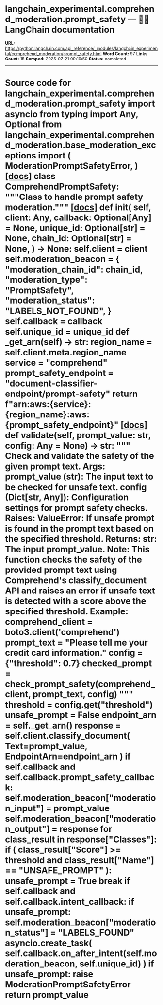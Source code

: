 # langchain_experimental.comprehend_moderation.prompt_safety — 🦜🔗 LangChain  documentation

**URL:** https://python.langchain.com/api_reference/_modules/langchain_experimental/comprehend_moderation/prompt_safety.html
**Word Count:** 97
**Links Count:** 15
**Scraped:** 2025-07-21 09:19:50
**Status:** completed

---

# Source code for langchain\_experimental.comprehend\_moderation.prompt\_safety               import asyncio     from typing import Any, Optional          from langchain_experimental.comprehend_moderation.base_moderation_exceptions import (         ModerationPromptSafetyError,     )                              [[docs]](https://python.langchain.com/api_reference/experimental/comprehend_moderation/langchain_experimental.comprehend_moderation.prompt_safety.ComprehendPromptSafety.html#langchain_experimental.comprehend_moderation.prompt_safety.ComprehendPromptSafety)     class ComprehendPromptSafety:         """Class to handle prompt safety moderation."""                         [[docs]](https://python.langchain.com/api_reference/experimental/comprehend_moderation/langchain_experimental.comprehend_moderation.prompt_safety.ComprehendPromptSafety.html#langchain_experimental.comprehend_moderation.prompt_safety.ComprehendPromptSafety.__init__)         def __init__(             self,             client: Any,             callback: Optional[Any] = None,             unique_id: Optional[str] = None,             chain_id: Optional[str] = None,         ) -> None:             self.client = client             self.moderation_beacon = {                 "moderation_chain_id": chain_id,                 "moderation_type": "PromptSafety",                 "moderation_status": "LABELS_NOT_FOUND",             }             self.callback = callback             self.unique_id = unique_id                             def _get_arn(self) -> str:             region_name = self.client.meta.region_name             service = "comprehend"             prompt_safety_endpoint = "document-classifier-endpoint/prompt-safety"             return f"arn:aws:{service}:{region_name}:aws:{prompt_safety_endpoint}"                         [[docs]](https://python.langchain.com/api_reference/experimental/comprehend_moderation/langchain_experimental.comprehend_moderation.prompt_safety.ComprehendPromptSafety.html#langchain_experimental.comprehend_moderation.prompt_safety.ComprehendPromptSafety.validate)         def validate(self, prompt_value: str, config: Any = None) -> str:             """             Check and validate the safety of the given prompt text.                  Args:                 prompt_value (str): The input text to be checked for unsafe text.                 config (Dict[str, Any]): Configuration settings for prompt safety checks.                  Raises:                 ValueError: If unsafe prompt is found in the prompt text based                 on the specified threshold.                  Returns:                 str: The input prompt_value.                  Note:                 This function checks the safety of the provided prompt text using                 Comprehend's classify_document API and raises an error if unsafe                 text is detected with a score above the specified threshold.                  Example:                 comprehend_client = boto3.client('comprehend')                 prompt_text = "Please tell me your credit card information."                 config = {"threshold": 0.7}                 checked_prompt = check_prompt_safety(comprehend_client, prompt_text, config)             """                  threshold = config.get("threshold")             unsafe_prompt = False                  endpoint_arn = self._get_arn()             response = self.client.classify_document(                 Text=prompt_value, EndpointArn=endpoint_arn             )                  if self.callback and self.callback.prompt_safety_callback:                 self.moderation_beacon["moderation_input"] = prompt_value                 self.moderation_beacon["moderation_output"] = response                  for class_result in response["Classes"]:                 if (                     class_result["Score"] >= threshold                     and class_result["Name"] == "UNSAFE_PROMPT"                 ):                     unsafe_prompt = True                     break                  if self.callback and self.callback.intent_callback:                 if unsafe_prompt:                     self.moderation_beacon["moderation_status"] = "LABELS_FOUND"                 asyncio.create_task(                     self.callback.on_after_intent(self.moderation_beacon, self.unique_id)                 )             if unsafe_prompt:                 raise ModerationPromptSafetyError             return prompt_value